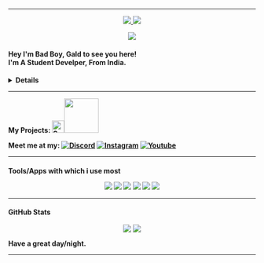 ----
<p align="center">
   <a href="https://github.com/Bad-Boy-Codes/">
   <img src="https://komarev.com/ghpvc/?username=Bad-Boy-Codes&style=flat-square&color=de1032" />
   <a />
   <a href="https://dsc.gg/badboy">
   <img src="https://img.shields.io/discord/459910889924067358?label=Join%20Community&logo=discord&logoColor=f75454&style=flat-square&color=de1032" />
   <a />
</p>

<p align="center">
<a href="https://discord.com/users/445073800850046977">
<img src="https://discord.c99.nl/widget/theme-3/445073800850046977.png" />
<a />
</p>
<h4> Hey I'm Bad Boy, Gald to see you here! <br>I'm A Student Develper, From India. &nbsp; <h4/>
<details>
<h4>About Me<h4>

- Currently working on discord bots and rest api
- Weeb (Currently watching Tokyo Ghoul:RE)
- [Website](https://bad-boy-codes.github.io) (Developing)
</details>

----

<p>My Projects: <a href="https://top.gg/bot/858565390615707668" target="_blank">
<img title="Suzumi" width="25px" src="https://ami.animecharactersdatabase.com/uploads/chars/68195-134968560.png"><img width="70px"src="https://img.shields.io/badge/-Suzumi-de1032?style=flat&logo=hotjar&logoColor=white"/>  <a /> 
<p />
<p align="center">
<p> Meet me at my: <a href="https://dsc.gg/badboy"><img title="Discord" src="https://img.shields.io/badge/-Discord-7289DA?style=for-the-badge&logo=discord&logoColor=white"/></a>
<a href="https://instagram.com/_itz.bad.boy_"><img alt="Instagram" title="Instagram" src="https://img.shields.io/badge/-Instagram-E1306C?style=for-the-badge&logo=instagram&logoColor=white"/></a>
<a href="https://www.youtube.com/channel/UC9j9vzkxZvUHWOlDBx-fajw?sub_confirmation=1"><img alt="Youtube" title="Youtube" src="https://img.shields.io/badge/-Youtube-FF0000?style=for-the-badge&logo=youtube&logoColor=white"/></a>
<p />

----

<h4>
Tools/Apps with which i use most </>
<p align="center">
   <img src="https://img.shields.io/badge/node.js%20-%2343853D.svg?&style=for-the-badge&logo=node.js&logoColor=white" />
   <img src="https://img.shields.io/badge/javascript%20-%23323330.svg?&style=for-the-badge&logo=javascript&logoColor=%23F7DF1E" />
   <img src="https://img.shields.io/badge/html5%20-%23E34F26.svg?&style=for-the-badge&logo=html5&logoColor=white" />
   <img src="https://img.shields.io/badge/css3%20-%231572B6.svg?&style=for-the-badge&logo=css3&logoColor=white" />
   <img src="https://img.shields.io/badge/github%20-%23121011.svg?&style=for-the-badge&logo=github&logoColor=white" />
   <img src="https://img.shields.io/badge/MongoDB-%234ea94b.svg?&style=for-the-badge&logo=mongodb&logoColor=white" />
</p>

----

<h4>
GitHub Stats
<p align="center">
   <img align="center" src="https://github-readme-stats.vercel.app/api/top-langs/?username=Bad-Boy-Codes&show_icons=true&layout=compact&hide_border=true&theme=monokai" />
   <img align="center" src="https://github-readme-stats.vercel.app/api?username=Bad-Boy-Codes&show_icons=true&theme=monokai&line_height=21" />
</p>
Have a great day/night.

----
